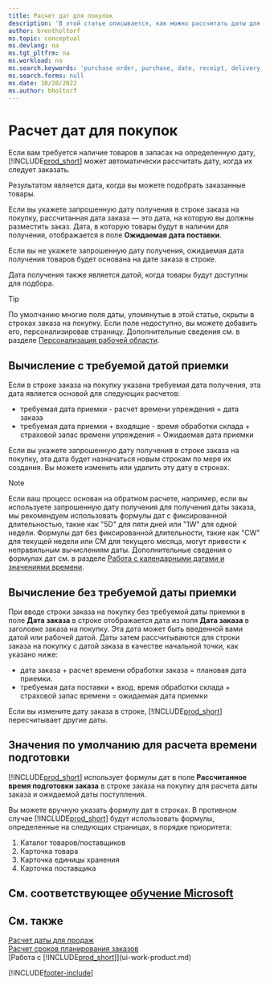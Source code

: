 ```yaml
---
title: Расчет дат для покупок
description: 'В этой статье описывается, как можно рассчитать даты для покупок.'
author: brentholtorf
ms.topic: conceptual
ms.devlang: na
ms.tgt_pltfrm: na
ms.workload: na
ms.search.keywords: 'purchase order, purchase, date, receipt, delivery, lead time'
ms.search.forms: null
ms.date: 10/28/2022
ms.author: bholtorf
---
```

# <a name="calculate-dates-for-purchases"></a><a name="calculate-dates-for-purchases"></a>Расчет дат для покупок

Если вам требуется наличие товаров в запасах на определенную дату, [!INCLUDE[prod_short](includes/prod_short.md)] может автоматически рассчитать дату, когда их следует заказать. 

Результатом является дата, когда вы можете подобрать заказанные товары.  

Если вы укажете запрошенную дату получения в строке заказа на покупку, рассчитанная дата заказа — это дата, на которую вы должны разместить заказ. Дата, в которую товары будут в наличии для получения, отображается в поле **Ожидаемая дата поставки**.  

Если вы не укажете запрошенную дату получения, ожидаемая дата получения товаров будет основана на дате заказа в строке. 

Дата получения также является датой, когда товары будут доступны для подбора.  

> [!TIP]
> По умолчанию многие поля даты, упомянутые в этой статье, скрыты в строках заказа на покупку. Если поле недоступно, вы можете добавить его, персонализировав страницу. Дополнительные сведения см. в разделе [Персонализация рабочей области](ui-personalization-user.md).

## <a name="calculating-with-a-requested-receipt-date"></a><a name="calculating-with-a-requested-receipt-date"></a>Вычисление с требуемой датой приемки

Если в строке заказа на покупку указана требуемая дата получения, эта дата является основой для следующих расчетов:  

- требуемая дата приемки - расчет времени упреждения = дата заказа  
- требуемая дата приемки + входящие - время обработки склада + страховой запас времени упреждения = Ожидаемая дата приемки  

Если вы укажете запрошенную дату получения в строке заказа на покупку, эта дата будет назначаться новым строкам по мере их создания. Вы можете изменить или удалить эту дату в строках.  

> [!NOTE]
> Если ваш процесс основан на обратном расчете, например, если вы используете запрошенную дату получения для получения даты заказа, мы рекомендуем использовать формулы дат с фиксированной длительностью, такие как "5D" для пяти дней или "1W" для одной недели. Формулы дат без фиксированной длительности, такие как "CW" для текущей недели или CM для текущего месяца, могут привести к неправильным вычислениям даты. Дополнительные сведения о формулах дат см. в разделе [Работа с календарными датами и значениями времени](ui-enter-date-ranges.md).

## <a name="calculating-without-a-requested-receipt-date"></a><a name="calculating-without-a-requested-receipt-date"></a>Вычисление без требуемой даты приемки

При вводе строки заказа на покупку без требуемой даты приемки в поле **Дата заказа** в строке отображается дата из поля **Дата заказа** в заголовке заказа на покупку. Эта дата может быть введенной вами датой или рабочей датой. Даты затем рассчитываются для строки заказа на покупку с датой заказа в качестве начальной точки, как указано ниже:  

- дата заказа + расчет времени обработки заказа = плановая дата приемки.  
- требуемая дата поставки + вход. время обработки склада + страховой запас времени = ожидаемая дата приемки  

Если вы измените дату заказа в строке, [!INCLUDE[prod_short](includes/prod_short.md)] пересчитывает другие даты.  

## <a name="default-values-for-lead-time-calculation"></a><a name="default-values-for-lead-time-calculation"></a>Значения по умолчанию для расчета времени подготовки

[!INCLUDE[prod_short](includes/prod_short.md)] использует формулы дат в поле **Рассчитанное время подготовки заказа** в строке заказа на покупку для расчета даты заказа и ожидаемой даты поступления.  

Вы можете вручную указать формулу дат в строках. В противном случае [!INCLUDE[prod_short](includes/prod_short.md)] будут использовать формулы, определенные на следующих страницах, в порядке приоритета:

1. Каталог товаров/поставщиков
2. Карточка товара
3. Карточка единицы хранения
4. Карточка поставщика

## <a name="see-related-microsoft-training"></a><a name="see-related-microsoft-training"></a>См. соответствующее [обучение Microsoft](/training/modules/estimate-receipt-dates-dynamics-365-business-central/)

## <a name="see-also"></a><a name="see-also"></a>См. также

[Расчет даты для продаж](sales-date-calculation-for-sales.md)  
[Расчет сроков планирования заказов](sales-how-to-calculate-order-promising-dates.md)  
[Работа с [!INCLUDE[prod_short](includes/prod_short.md)]](ui-work-product.md)  


[!INCLUDE[footer-include](includes/footer-banner.md)]
